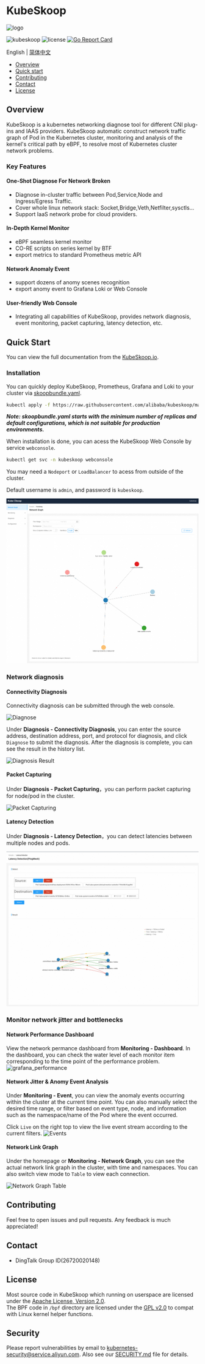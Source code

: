 # KubeSkoop

![logo](docs/images/kubeskoop_logo.svg)

![kubeskoop](https://img.shields.io/github/v/tag/alibaba/kubeskoop)
![license](https://img.shields.io/badge/license-Apache-blue)
[![Go Report Card](https://goreportcard.com/badge/github.com/alibaba/kubeskoop)](https://goreportcard.com/report/github.com/alibaba/kubeskoop)

English | [简体中文](./README_zh.md)

- [Overview](#overview)
- [Quick start](#quick-start)
- [Contributing](#contributing)
- [Contact](#contact)
- [License](#license)

## Overview

KubeSkoop is a kubernetes networking diagnose tool for different CNI plug-ins and IAAS providers.
KubeSkoop automatic construct network traffic graph of Pod in the Kubernetes cluster,
monitoring and analysis of the kernel's critical path by eBPF, to resolve most of Kubernetes cluster network problems.

### Key Features

#### One-Shot Diagnose For Network Broken

- Diagnose in-cluster traffic between Pod,Service,Node and Ingress/Egress Traffic.
- Cover whole linux network stack: Socket,Bridge,Veth,Netfilter,sysctls…
- Support IaaS network probe for cloud providers.

#### In-Depth Kernel Monitor

- eBPF seamless kernel monitor
- CO-RE scripts on series kernel by BTF
- export metrics to standard Prometheus metric API

#### Network Anomaly Event

- support dozens of anomy scenes recognition
- export anomy event to Grafana Loki or Web Console

#### User-friendly Web Console

- Integrating all capabilities of KubeSkoop, provides network diagnosis, event monitoring, packet capturing, latency detection, etc.

## Quick Start

You can view the full documentation from the [KubeSkoop.io](https://kubeskoop.io/).

### Installation

You can quickly deploy KubeSkoop, Prometheus, Grafana and Loki to your cluster via [skoopbundle.yaml](deploy/skoopbundle.yaml).

```bash
kubectl apply -f https://raw.githubusercontent.com/alibaba/kubeskoop/main/deploy/skoopbundle.yaml
```

***Note: skoopbundle.yaml starts with the minimum number of replicas and default configurations, which is not suitable for production environments.***

When installation is done, you can acess the KubeSkoop Web Console by service `webconsole`.

```bash
kubectl get svc -n kubeskoop webconsole
```

You may need a `Nodeport` or `LoadBalancer` to acess from outside of the cluster.

Default username is `admin`, and password is `kubeskoop`.

![Web Console](docs/images/web_console.jpg)

### Network diagnosis

#### Connectivity Diagnosis

Connectivity diagnosis can be submitted through the web console.

![Diagnose](docs/images/diagnose.jpg)

Under **Diagnosis - Connectivity Diagnosis**, you can enter the source address, destination address, port, and protocol for diagnosis, and click `Diagnose` to submit the diagnosis. After the diagnosis is complete, you can see the result in the history list.

![Diagnosis Result](docs/images/diagnosis_result.jpg)

#### Packet Capturing

Under **Diagnosis - Packet Capturing**，you can perform packet capturing for node/pod in the cluster.

![Packet Capturing](docs/images/packet_capturing.jpg)

#### Latency Detection

Under **Diagnosis - Latency Detection**，you can detect latencies between multiple nodes and pods.

![Latency Detection](docs/images/ping_mesh.jpg)

### Monitor network jitter and bottlenecks

#### Network Performance Dashboard

View the network permance dashboard from **Monitoring - Dashboard**. In the dashboard, you can check the water level of each monitor item corresponding to the time point of the performance problem.  
![grafana_performance](docs/images/monitoring.jpg)

#### Network Jitter & Anomy Event Analysis

Under **Monitoring - Event**, you can view the anomaly events occurring within the cluster at the current time point. You can also manually select the desired time range, or filter based on event type, node, and information such as the namespace/name of the Pod where the event occurred.

Click `Live` on the right top to view the live event stream according to the current filters.
![Events](docs/images/events.jpg)

#### Network Link Graph

Under the homepage or **Monitoring - Network Graph**, you can see the actual network link graph in the cluster, with time and namespaces. You can also switch view mode to `Table` to view each connection.

![Network Graph Table](docs/images/network_graph_table.jpg)

## Contributing

Feel free to open issues and pull requests. Any feedback is much appreciated!

## Contact

- DingTalk Group ID(26720020148)

## License

Most source code in KubeSkoop which running on userspace are licensed under the [Apache License, Version 2.0](LICENSE.md).  
The BPF code in `/bpf` directory are licensed under the [GPL v2.0](bpf/COPYING) to compat with Linux kernel helper functions.  

## Security

Please report vulnerabilities by email to [kubernetes-security@service.aliyun.com](mailto:kubernetes-security@service.aliyun.com). Also see our [SECURITY.md](SECURITY.md) file for details.
